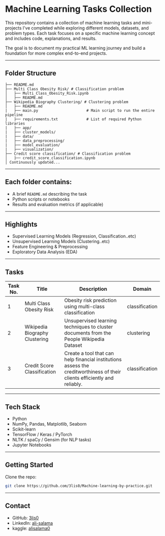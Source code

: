 #  Machine Learning Tasks Collection

This repository contains a collection of machine learning tasks and mini-projects I've completed while exploring different models, datasets, and problem types. Each task focuses on a specific machine learning concept and includes code, explanations, and results.

The goal is to document my practical ML learning journey and build a foundation for more complex end-to-end projects.

---

## Folder Structure

```
├── README.md
├── Multi Class Obesity Risk/ # Classification problem
│   ├── Multi_Class_Obesity_Risk.ipynb
│   ├── README.md
├── Wikipedia Biography Clustering/ # Clustering problem
│   ├── README.md
|   ├── main.py                      # Main script to run the entire pipeline
|   ├── requirements.txt             # List of required Python libraries
|   ├── app/
|   ├── cluster_models/
|   ├── data/
|   ├── data_preprocessing/
|   ├── model_evaluation/
|   ├── visualization/
├── Credit score classification/ # Classification problem
│   ├── credit_score_classification.ipynb
│ Continuously updated...                      
```
---

## Each folder contains:
- A brief `README.md` describing the task
- Python scripts or notebooks
- Results and evaluation metrics (if applicable)

---

## Highlights
- Supervised Learning Models (Regression, Classification..etc)
- Unsupervised Learning Models (Clustering..etc)
- Feature Engineering & Preprocessing
- Exploratory Data Analysis (EDA)

---
## Tasks

| Task No. | Title | Description| Domain|
|----------|-------|------------|-------|
| 1        | Multi Class Obesity Risk| Obesity risk prediction using multi-class classification | classification |
| 2        | Wikipedia Biography Clustering  |  Unsupervised learning techniques to cluster documents from the People Wikipedia Dataset  |  clustering  |
| 3        | Credit Score Classification  |  Create a tool that can help financial institutions assess the creditworthiness of their clients efficiently and reliably.  |  classification  |
---

## Tech Stack

- Python 
- NumPy, Pandas, Matplotlib, Seaborn
- Scikit-learn
- TensorFlow / Keras / PyTorch
- NLTK / spaCy / Gensim (for NLP tasks)
- Jupyter Notebooks

---
##  Getting Started

Clone the repo:
```bash
git clone https://github.com/3lis0/Machine-learning-by-practice.git
```
---
## Contact

- GitHub: [3lis0](https://github.com/3lis0)
- LinkedIn: [ali-salama](https://www.linkedin.com/in/ali-salama/)
- kaggle: [alisalama0](https://www.kaggle.com/alisalama0)
